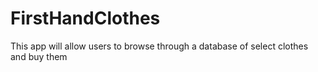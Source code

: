 # FirstHandClothes
 This app will allow users to browse through a database of select clothes and buy them
